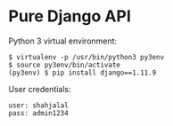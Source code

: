 # Pure Django API

Python 3 virtual environment:
```
$ virtualenv -p /usr/bin/python3 py3env
$ source py3env/bin/activate
(py3env) $ pip install django==1.11.9
```

User credentials:
```
user: shahjalal
pass: admin1234
```

